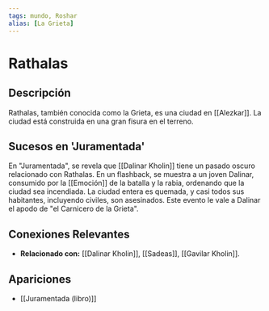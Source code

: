 ```yaml
---
tags: mundo, Roshar
alias: [La Grieta]
---
```


# Rathalas

## Descripción
Rathalas, también conocida como la Grieta, es una ciudad en [[Alezkar]]. La ciudad está construida en una gran fisura en el terreno.

## Sucesos en 'Juramentada'
En "Juramentada", se revela que [[Dalinar Kholin]] tiene un pasado oscuro relacionado con Rathalas. En un flashback, se muestra a un joven Dalinar, consumido por la [[Emoción]] de la batalla y la rabia, ordenando que la ciudad sea incendiada. La ciudad entera es quemada, y casi todos sus habitantes, incluyendo civiles, son asesinados. Este evento le vale a Dalinar el apodo de "el Carnicero de la Grieta".

## Conexiones Relevantes
* **Relacionado con:** [[Dalinar Kholin]], [[Sadeas]], [[Gavilar Kholin]].

## Apariciones
* [[Juramentada (libro)]]
